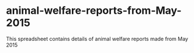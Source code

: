# animal-welfare-reports-from-May-2015
This spreadsheet contains details of animal welfare reports made from May 2015
